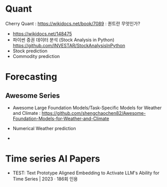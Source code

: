 # Quant
Cherry Quant : https://wikidocs.net/book/7089 : 퀀트란 무엇인가?
- https://wikidocs.net/148475
- 파이썬 증권 데이터 분석 (Stock Analysis in Python) https://github.com/INVESTAR/StockAnalysisInPython
- Stock prediction
- Commodity prediction

# Forecasting
## Awesome Series
- Awesome Large Foundation Models/Task-Specific Models for Weather and Climate : https://github.com/shengchaochen82/Awesome-Foundation-Models-for-Weather-and-Climate

- Numerical Weather prediction
- 

# Time series AI Papers
- TEST: Text Prototype Aligned Embedding to Activate LLM's Ability for Time Series | 2023 · 186회 인용

